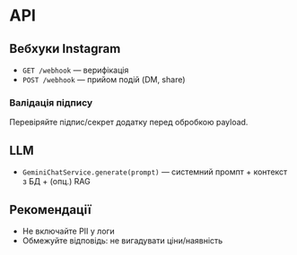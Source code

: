 # API

## Вебхуки Instagram
- `GET /webhook` — верифікація
- `POST /webhook` — прийом подій (DM, share)

### Валідація підпису
Перевіряйте підпис/секрет додатку перед обробкою payload.

## LLM
- `GeminiChatService.generate(prompt)` — системний промпт + контекст з БД + (опц.) RAG

## Рекомендації
- Не включайте PII у логи
- Обмежуйте відповідь: не вигадувати ціни/наявність
